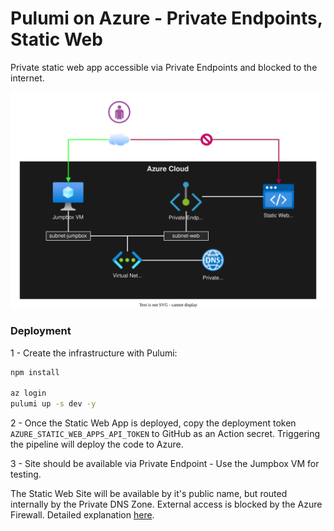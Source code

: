 # Pulumi on Azure - Private Endpoints, Static Web

Private static web app accessible via Private Endpoints and blocked to the internet.

<img src=".docs/staticwebapp.drawio.svg" width=600>

### Deployment

1 - Create the infrastructure with Pulumi:

```sh
npm install

az login
pulumi up -s dev -y
```

2 - Once the Static Web App is deployed, copy the deployment token `AZURE_STATIC_WEB_APPS_API_TOKEN` to GitHub as an Action secret. Triggering the pipeline will deploy the code to Azure.

3 - Site should be available via Private Endpoint - Use the Jumpbox VM for testing.

The Static Web Site will be available by it's public name, but routed internally by the Private DNS Zone. External access is blocked by the Azure Firewall. Detailed explanation [here](https://stackoverflow.com/a/69423659/3231778).